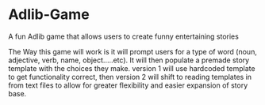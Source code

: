 # Adlib-Game
A fun Adlib game that allows users to create funny entertaining stories

The Way this game will work is it will prompt users for a type of word (noun, adjective, verb, name, object.....etc). 
It will then populate a premade story template with the choices they make. version 1 will use hardcoded template to get functionality correct, then version 2 will shift to reading templates in from text files to allow for greater flexibility and easier expansion of story base. 

